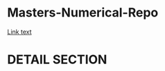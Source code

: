 # Masters-Numerical-Repo

[Link text](#some-id)




















# <a name="some-id"></a> DETAIL SECTION
